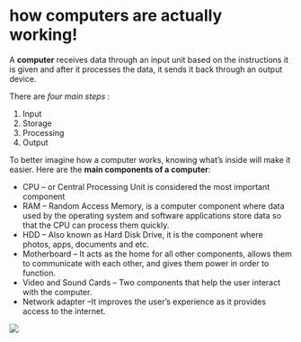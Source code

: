 
# how computers are actually working!


A **computer** receives data through an input unit based on the instructions it is given and after it processes the data, it sends it back through an output device.

There are *four main steps* :
1. Input
2. Storage 
3. Processing
4. Output

To better imagine how a computer works, knowing what’s inside will make it easier. Here are the **main components of a computer**:

* CPU – or Central Processing Unit is considered the most important component
* RAM – Random Access Memory,  is a computer component where data used by the operating system and software applications store data so that the CPU can process them quickly. 
* HDD – Also known as Hard Disk Drive, it is the component where photos, apps, documents and etc.
* Motherboard – It acts as the home for all other components, allows them to communicate with each other, and gives them power in order to function. 
* Video and Sound Cards – Two components that help the user interact with the computer. 
* Network adapter –It improves the user’s experience as it provides access to the internet. 

![](https://cdn4.explainthatstuff.com/how-computer-works.png)



